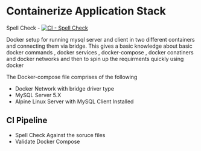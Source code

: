 # Containerize Application Stack
Spell Check - 
[![CI - Spell Check](https://github.com/vigneshwaran-1/containerization/actions/workflows/spellcheck.yaml/badge.svg)](https://github.com/vigneshwaran-1/containerization/actions/workflows/spellcheck.yaml)


Docker setup for running mysql server and client in two different containers and connecting them via bridge. This gives a basic knowledge about basic docker commands , docker services , docker-compose , docker conatiners and docker networks and then to spin up the requirments quickly using docker 

The Docker-compose file comprises of the following
- Docker Network with bridge driver type  
- MySQL Server 5.X
- Alpine Linux Server with MySQL Client Installed



## CI Pipeline

- Spell Check Against the soruce files
- Validate Docker Compose
